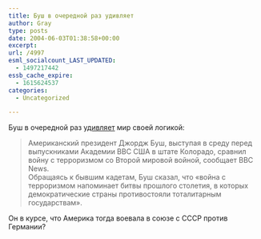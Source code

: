 ```yaml
---
title: Буш в очередной раз удивляет
author: Gray
type: posts
date: 2004-06-03T01:38:58+00:00
excerpt:
url: /4997
esml_socialcount_LAST_UPDATED:
  - 1497217442
essb_cache_expire:
  - 1615624537
categories:
  - Uncategorized

---
```








Буш в очередной раз <a href="http://lenta.ru/terror/2004/06/03/bush/" target="_blank">удивляет</a> мир своей логикой:

> Американский президент Джордж Буш, выступая в среду перед выпускниками Академии ВВС США в штате Колорадо, сравнил войну с терроризмом со Второй мировой войной, сообщает BBC News.  
> Обращаясь к бывшим кадетам, Буш сказал, что &#171;война с терроризмом напоминает битвы прошлого столетия, в которых демократические страны противостояли тоталитарным государствам&#187;. 

Он в курсе, что Америка тогда воевала в союзе с СССР против Германии?